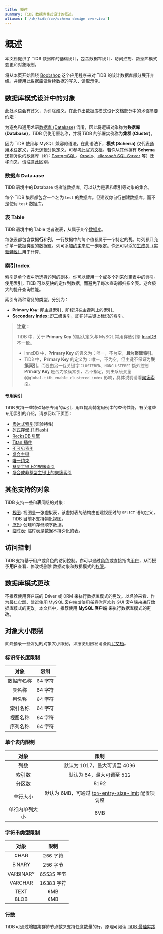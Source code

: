 ```yaml
---
title: 概述
summary: TiDB 数据库模式设计的概述。
aliases: ['/zh/tidb/dev/schema-design-overview']
---
```


# 概述

本文档提供了 TiDB 数据库的基础设计，包含数据库设计、访问控制、数据库模式变更和对象限制。

将从本页开始围绕 [Bookshop](/develop/dev-guide-bookshop-schema-design.md) 这个应用程序来对 TiDB 的设计数据库部分展开介绍。并使用此数据库做后续数据的写入、读取示例。

## 数据库模式设计中的对象

此处术语会有歧义，为消除歧义，在此作出数据库模式设计文档部分中的术语简要约定：

为避免和通用术语[数据库 (Database)](https://en.wikipedia.org/wiki/Database) 混淆，因此将逻辑对象称为**数据库 (Database)**，TiDB 仍使用原名称，并将 TiDB 的部署实例称为**集群 (Cluster)**。

因为 TiDB 使用与 MySQL 兼容的语法，在此语法下，**模式 (Schema)** 仅代表[通用术语定义](https://en.wiktionary.org/wiki/schema)，并无逻辑对象定义，可参考此[官方文档](https://dev.mysql.com/doc/refman/8.0/en/create-database.html)。若你从其他拥有 **Schema** 逻辑对象的数据库（如：[PostgreSQL](https://www.postgresql.org/docs/current/ddl-schemas.html)、[Oracle](https://docs.oracle.com/en/database/oracle/oracle-database/21/tdddg/creating-managing-schema-objects.html)、[Microsoft SQL Server](https://docs.microsoft.com/en-us/sql/relational-databases/security/authentication-access/create-a-database-schema?view=sql-server-ver15) 等）迁移而来，请注意此区别。

### 数据库 Database

TiDB 语境中的 Database 或者说数据库，可以认为是表和索引等对象的集合。

每个 TiDB 集群都包含一个名为 `test` 的数据库。但建议你自行创建数据库，而不是使用 `test` 数据库。

### 表 Table

TiDB 语境中的 Table 或者说表，从属于某个[数据库](#数据库-database)。

每张表都包含数据**行**和**列**。一行数据中的每个值都属于一个特定的**列**。每列都只允许单一数据类型的数据值。列可添加[约束](/constraints.md)来进一步限定。你还可以添加[生成列（实验特性）](/generated-columns.md)用于计算。

### 索引 Index

索引是单个表中所选择的列的副本。你可以使用一个或多个列来创建[表](#表-table)中的索引。使用索引，TiDB 可以更快的定位到数据，而避免了每次查询都扫描全表。这会极大的提升查询性能。

索引有两种常见的类型，分别为：

- **Primary Key**: 即主键索引，即标识在主键列上的索引。
- **Secondary Index**: 即二级索引，即在非主键上标识的索引。

> **注意：**
>
> TiDB 中，关于 **Primary Key** 的默认定义与 MySQL 常用存储引擎 [InnoDB](https://mariadb.com/kb/en/innodb/) 不一致。
>
> - InnoDB 中，**Primary Key** 的语义为：唯一，不为空，**且为聚簇索引**。
> - TiDB 中，**Primary Key** 的定义为：唯一，不为空。但主键不保证为**聚簇索引**。而是由另一组关键字 `CLUSTERED`、`NONCLUSTERED` 额外控制 **Primary Key** 是否为聚簇索引，若不指定，则由系统变量 `@@global.tidb_enable_clustered_index` 影响，具体说明请看[聚簇索引](/clustered-indexes.md)。

#### 专用索引

TiDB 支持一些特殊场景专用的索引，用以提高特定用例中的查询性能。有关这些专用索引的介绍，请参阅以下页面：

- [表达式索引](/sql-statements/sql-statement-create-index.md#表达式索引)(实验特性)
- [列式存储 (TiFlash)](/tiflash/tiflash-overview.md)
- [RocksDB 引擎](/storage-engine/rocksdb-overview.md)
- [Titan 插件](/storage-engine/titan-overview.md)
- [不可见索引](/sql-statements/sql-statement-add-index.md)
- [复合主键](/constraints.md#主键约束)
- [唯一约束](/constraints.md#唯一约束)
- [整型主键上的聚簇索引](/constraints.md)
- [复合或非整型主键上的聚簇索引](/constraints.md)

## 其他支持的对象

TiDB 支持一些和**表**同级的对象：

- [视图](/views.md): 视图是一张虚拟表，该虚拟表的结构由创建视图时的 `SELECT` 语句定义，TiDB 目前不支持物化视图。
- [序列](/sql-statements/sql-statement-create-sequence.md): 创建和存储顺序数据。
- [临时表](/temporary-tables.md): 临时表是数据不持久化的表。

## 访问控制

TiDB 支持基于用户或角色的访问控制。你可以通过[角色](/role-based-access-control.md)或直接指向[用户](/user-account-management.md)，从而授予**用户**查看、修改或删除 数据对象和数据模式的[权限](/privilege-management.md)。

## 数据库模式更改

不推荐使用客户端的 Driver 或 ORM 来执行数据库模式的更改。以经验来看，作为最佳实践，建议使用 [MySQL 客户端](https://dev.mysql.com/doc/refman/8.0/en/mysql.html)或使用任意你喜欢的 GUI 客户端来进行数据库模式的更改。本文档中，推荐使用 **MySQL 客户端** 来执行数据库模式的更改。

## 对象大小限制

此处摘录一些常见的对象大小限制，详细使用限制请查阅[此文档](/tidb-limitations.md)。

### 标识符长度限制

|    对象    |  限制   |
| :--------: | :-----: |
| 数据库名称 | 64 字符 |
|   表名称   | 64 字符 |
|   列名称   | 64 字符 |
|  索引名称  | 64 字符 |
|  视图名称  | 64 字符 |
|  序列名称  | 64 字符 |

### 单个表内限制

|      对象      |                                                                                                                   限制                                                                                                                    |
| :------------: | :---------------------------------------------------------------------------------------------------------------------------------------------------------------------------------------------------------------------------------------: |
|      列数      |                                                                                                       默认为 1017，最大可调至 4096                                                                                                        |
|     索引数     |                                                                                                         默认为 64，最大可调至 512                                                                                                         |
|     分区数     |                                                                                                                   8192                                                                                                                    |
|    单行大小    | 默认为 6MB，可通过 [txn-entry-size-limit](/tidb-configuration-file.md#txn-entry-size-limit-从-v50-版本开始引入) 配置项调整 |
| 单行内单列大小 |                                                                                                                    6MB                                                                                                                    |

### 字符串类型限制

|   对象    |    限制    |
| :-------: | :--------: |
|   CHAR    |  256 字符  |
|  BINARY   |  256 字节  |
| VARBINARY | 65535 字节 |
|  VARCHAR  | 16383 字符 |
|   TEXT    |    6MB     |
|   BLOB    |    6MB     |

### 行数

TiDB 可通过增加集群的节点数来支持任意数量的行，原理可阅读 [TiDB 最佳实践](/best-practices/tidb-best-practices.md)
